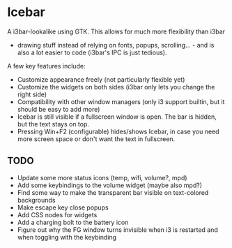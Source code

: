 # Icebar

A i3bar-lookalike using GTK. This allows for much more flexibility than i3bar
- drawing stuff instead of relying on fonts, popups, scrolling... - and is
also a lot easier to code (i3bar's IPC is just tedious).

A few key features include:

* Customize appearance freely (not particularly flexible yet)
* Customize the widgets on both sides (i3bar only lets you change the right
  side)
* Compatibility with other window managers (only i3 support builtin, but it
  should be easy to add more)
* Icebar is still visible if a fullscreen window is open. The bar is hidden,
  but the text stays on top.
* Pressing Win+F2 (configurable) hides/shows Icebar, in case you need more
  screen space or don't want the text in fullscreen.

## TODO

* Update some more status icons (temp, wifi, volume?, mpd)
* Add some keybindings to the volume widget (maybe also mpd?)
* Find some way to make the transparent bar visible on text-colored
  backgrounds
* Make escape key close popups
* Add CSS nodes for widgets
* Add a charging bolt to the battery icon
* Figure out why the FG window turns invisible when i3 is restarted and when
  toggling with the keybinding
